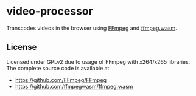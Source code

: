 # video-processor
Transcodes videos in the browser using 
[FFmpeg](https://github.com/FFmpeg/FFmpeg) and
[ffmpeg.wasm](https://github.com/ffmpegwasm/ffmpeg.wasm). 

## License
Licensed under GPLv2 due to usage of FFmpeg with x264/x265 libraries.
The complete source code is available at
  - https://github.com/FFmpeg/FFmpeg
  - https://github.com/ffmpegwasm/ffmpeg.wasm